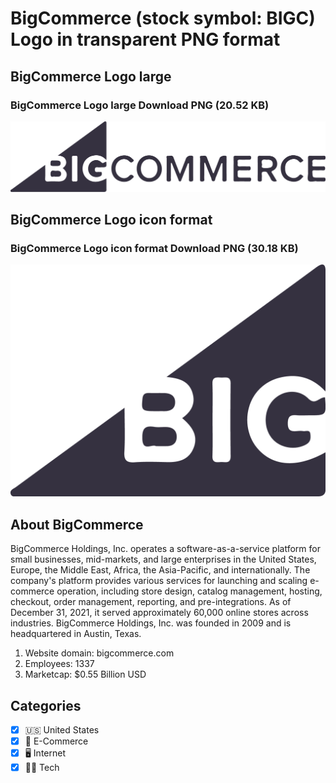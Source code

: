 # BigCommerce (stock symbol: BIGC) Logo in transparent PNG format

## BigCommerce Logo large

### BigCommerce Logo large Download PNG (20.52 KB)

![BigCommerce Logo large Download PNG (20.52 KB)](/img/orig/BIGC_BIG-c3909203.png)

## BigCommerce Logo icon format

### BigCommerce Logo icon format Download PNG (30.18 KB)

![BigCommerce Logo icon format Download PNG (30.18 KB)](/img/orig/BIGC-df454917.png)

## About BigCommerce

BigCommerce Holdings, Inc. operates a software-as-a-service platform for small businesses, mid-markets, and large enterprises in the United States, Europe, the Middle East, Africa, the Asia-Pacific, and internationally. The company's platform provides various services for launching and scaling e-commerce operation, including store design, catalog management, hosting, checkout, order management, reporting, and pre-integrations. As of December 31, 2021, it served approximately 60,000 online stores across industries. BigCommerce Holdings, Inc. was founded in 2009 and is headquartered in Austin, Texas.

1. Website domain: bigcommerce.com
2. Employees: 1337
3. Marketcap: $0.55 Billion USD


## Categories
- [x] 🇺🇸 United States
- [x] 🛒 E-Commerce
- [x] 🖥️ Internet
- [x] 👩‍💻 Tech

